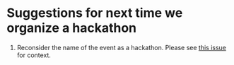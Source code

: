 # Suggestions for next time we organize a hackathon

1. Reconsider the name of the event as a hackathon. Please see [this issue](https://github.com/hackseq/October_2016/issues/24) for context.

